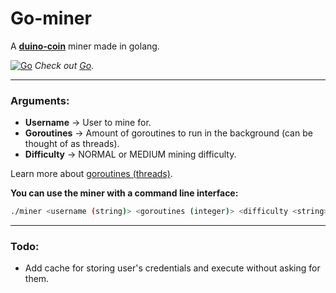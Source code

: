 # Go-miner

A **[duino-coin](https://duinocoin.com/)** miner made in golang.

[![Go](https://img.icons8.com/color/48/000000/golang.png)](https://golang.org/)
*Check out [Go](https://golang.org/)*.
****
### Arguments:
* **Username** -> User to mine for.
* **Goroutines** -> Amount of goroutines to run in the background (can be thought of as threads).
* **Difficulty** -> NORMAL or MEDIUM mining difficulty.

Learn more about [goroutines (threads)](https://gobyexample.com/goroutines).

**You can use the miner with a command line interface:**
```bash
./miner <username (string)> <goroutines (integer)> <difficulty <string>
```

****
### Todo:
* Add cache for storing user's credentials and execute without asking for them.
